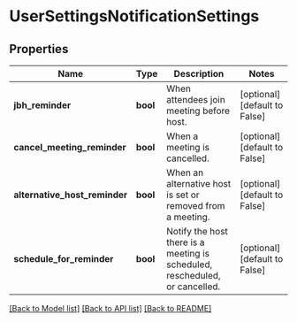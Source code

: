 # UserSettingsNotificationSettings

## Properties
Name | Type | Description | Notes
------------ | ------------- | ------------- | -------------
**jbh_reminder** | **bool** | When attendees join meeting before host. | [optional] [default to False]
**cancel_meeting_reminder** | **bool** | When a meeting is cancelled. | [optional] [default to False]
**alternative_host_reminder** | **bool** | When an alternative host is set or removed from a meeting. | [optional] [default to False]
**schedule_for_reminder** | **bool** | Notify the host there is a meeting is scheduled, rescheduled, or cancelled. | [optional] [default to False]

[[Back to Model list]](../README.md#documentation-for-models) [[Back to API list]](../README.md#documentation-for-api-endpoints) [[Back to README]](../README.md)

